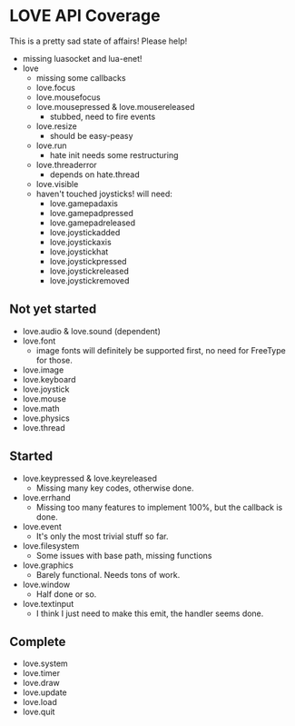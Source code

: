 # LOVE API Coverage

This is a pretty sad state of affairs! Please help!

* missing luasocket and lua-enet!
* love
   * missing some callbacks
   * love.focus
   * love.mousefocus
   * love.mousepressed & love.mousereleased
      * stubbed, need to fire events
   * love.resize
      * should be easy-peasy
   * love.run
      * hate init needs some restructuring
   * love.threaderror
      * depends on hate.thread
   * love.visible
   * haven't touched joysticks! will need:
      * love.gamepadaxis
      * love.gamepadpressed
      * love.gamepadreleased
      * love.joystickadded
      * love.joystickaxis
      * love.joystickhat
      * love.joystickpressed
      * love.joystickreleased
      * love.joystickremoved

## Not yet started

* love.audio & love.sound (dependent)
* love.font
  * image fonts will definitely be supported first, no need for FreeType for those.
* love.image
* love.keyboard
* love.joystick
* love.mouse
* love.math
* love.physics
* love.thread

## Started

* love.keypressed & love.keyreleased
  * Missing many key codes, otherwise done.
* love.errhand
  * Missing too many features to implement 100%, but the callback is done.
* love.event
  * It's only the most trivial stuff so far.
* love.filesystem
  * Some issues with base path, missing functions
* love.graphics
  * Barely functional. Needs tons of work.
* love.window
  * Half done or so.
* love.textinput
  * I think I just need to make this emit, the handler seems done.

## Complete

* love.system
* love.timer
* love.draw
* love.update
* love.load
* love.quit
